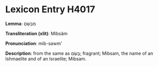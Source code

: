# Lexicon Entry H4017

**Lemma**: מִבְשָׂם

**Transliteration (xlit)**: Mibsâm

**Pronunciation**: mib-sawm'

**Description**:
from the same as בֶּשֶׂם; fragrant; Mibsam, the name of an Ishmaelite and of an Israelite; Mibsam.
